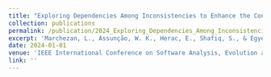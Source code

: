 ```yaml
---
title: "Exploring Dependencies Among Inconsistencies to Enhance the Consistency Maintenance of Models"
collection: publications
permalink: /publication/2024_Exploring_Dependencies_Among_Inconsistencies
excerpt: 'Marchezan, L., Assunção, W. K., Herac, E., Shafiq, S., & Egyed, A. (SANER 2024). Exploring Dependencies Among Inconsistencies to Enhance the Consistency Maintenance of Models.'
date: 2024-01-01
venue: 'IEEE International Conference on Software Analysis, Evolution and Reengineering (SANER)'
link: ''
---
```

